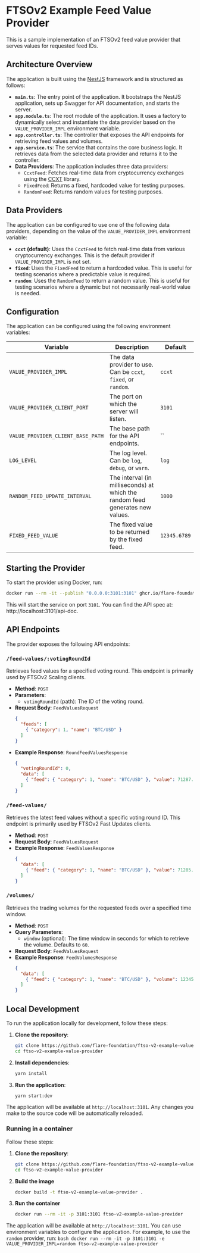 # FTSOv2 Example Feed Value Provider

This is a sample implementation of an FTSOv2 feed value provider that serves values for requested feed IDs.

## Architecture Overview

The application is built using the [NestJS](https.nestjs.com) framework and is structured as follows:

- **`main.ts`**: The entry point of the application. It bootstraps the NestJS application, sets up Swagger for API documentation, and starts the server.
- **`app.module.ts`**: The root module of the application. It uses a factory to dynamically select and instantiate the data provider based on the `VALUE_PROVIDER_IMPL` environment variable.
- **`app.controller.ts`**: The controller that exposes the API endpoints for retrieving feed values and volumes.
- **`app.service.ts`**: The service that contains the core business logic. It retrieves data from the selected data provider and returns it to the controller.
- **Data Providers**: The application includes three data providers:
    - `CcxtFeed`: Fetches real-time data from cryptocurrency exchanges using the [CCXT](https://ccxt.readthedocs.io/) library.
    - `FixedFeed`: Returns a fixed, hardcoded value for testing purposes.
    - `RandomFeed`: Returns random values for testing purposes.

## Data Providers

The application can be configured to use one of the following data providers, depending on the value of the `VALUE_PROVIDER_IMPL` environment variable:

- **`ccxt` (default)**: Uses the `CcxtFeed` to fetch real-time data from various cryptocurrency exchanges. This is the default provider if `VALUE_PROVIDER_IMPL` is not set.
- **`fixed`**: Uses the `FixedFeed` to return a hardcoded value. This is useful for testing scenarios where a predictable value is required.
- **`random`**: Uses the `RandomFeed` to return a random value. This is useful for testing scenarios where a dynamic but not necessarily real-world value is needed.

## Configuration

The application can be configured using the following environment variables:

| Variable | Description | Default |
| --- | --- | --- |
| `VALUE_PROVIDER_IMPL` | The data provider to use. Can be `ccxt`, `fixed`, or `random`. | `ccxt` |
| `VALUE_PROVIDER_CLIENT_PORT` | The port on which the server will listen. | `3101` |
| `VALUE_PROVIDER_CLIENT_BASE_PATH` | The base path for the API endpoints. | `` |
| `LOG_LEVEL` | The log level. Can be `log`, `debug`, or `warn`. | `log` |
| `RANDOM_FEED_UPDATE_INTERVAL` | The interval (in milliseconds) at which the random feed generates new values. | `1000` |
| `FIXED_FEED_VALUE` | The fixed value to be returned by the fixed feed. | `12345.6789` |

## Starting the Provider

To start the provider using Docker, run:

```bash
docker run --rm -it --publish "0.0.0.0:3101:3101" ghcr.io/flare-foundation/ftso-v2-example-value-provider
```

This will start the service on port `3101`. You can find the API spec at: http://localhost:3101/api-doc.

## API Endpoints

The provider exposes the following API endpoints:

### `/feed-values/:votingRoundId`

Retrieves feed values for a specified voting round. This endpoint is primarily used by FTSOv2 Scaling clients.

- **Method**: `POST`
- **Parameters**:
    - `votingRoundId` (path): The ID of the voting round.
- **Request Body**: `FeedValuesRequest`
    ```json
    {
      "feeds": [
        { "category": 1, "name": "BTC/USD" }
      ]
    }
    ```
- **Example Response**: `RoundFeedValuesResponse`
    ```json
    {
      "votingRoundId": 0,
      "data": [
        { "feed": { "category": 1, "name": "BTC/USD" }, "value": 71287.34508311428 }
      ]
    }
    ```

### `/feed-values/`

Retrieves the latest feed values without a specific voting round ID. This endpoint is primarily used by FTSOv2 Fast Updates clients.

- **Method**: `POST`
- **Request Body**: `FeedValuesRequest`
- **Example Response**: `FeedValuesResponse`
    ```json
    {
      "data": [
        { "feed": { "category": 1, "name": "BTC/USD" }, "value": 71285.74004472858 }
      ]
    }
    ```

### `/volumes/`

Retrieves the trading volumes for the requested feeds over a specified time window.

- **Method**: `POST`
- **Query Parameters**:
    - `window` (optional): The time window in seconds for which to retrieve the volume. Defaults to `60`.
- **Request Body**: `FeedValuesRequest`
- **Example Response**: `FeedVolumesResponse`
    ```json
    {
      "data": [
        { "feed": { "category": 1, "name": "BTC/USD" }, "volume": 12345.6789 }
      ]
    }
    ```

## Local Development

To run the application locally for development, follow these steps:

1.  **Clone the repository**:
    ```bash
    git clone https://github.com/flare-foundation/ftso-v2-example-value-provider.git
    cd ftso-v2-example-value-provider
    ```
2.  **Install dependencies**:
    ```bash
    yarn install
    ```
3.  **Run the application**:
    ```bash
    yarn start:dev
    ```

The application will be available at `http://localhost:3101`. Any changes you make to the source code will be automatically reloaded.

### Running in a container
Follow these steps:
1.  **Clone the repository**:
    ```bash
    git clone https://github.com/flare-foundation/ftso-v2-example-value-provider.git
    cd ftso-v2-example-value-provider
    ```
2.  **Build the image**
    ```bash
    docker build -t ftso-v2-example-value-provider .
    ```
3.  **Run the container**
    ```bash
    docker run --rm -it -p 3101:3101 ftso-v2-example-value-provider
    ```
The application will be available at `http://localhost:3101`.
You can use environment variables to configure the application. For example, to use the `random` provider, run:
    ```bash
    docker run --rm -it -p 3101:3101 -e VALUE_PROVIDER_IMPL=random ftso-v2-example-value-provider
    ```
